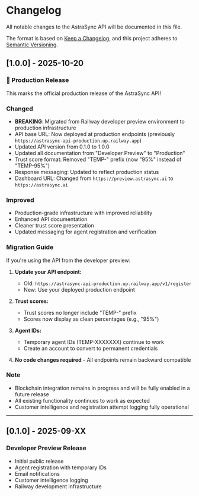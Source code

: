 # Changelog

All notable changes to the AstraSync API will be documented in this file.

The format is based on [Keep a Changelog](https://keepachangelog.com/en/1.0.0/),
and this project adheres to [Semantic Versioning](https://semver.org/spec/v2.0.0.html).

## [1.0.0] - 2025-10-20

### 🎉 Production Release

This marks the official production release of the AstraSync API!

### Changed
- **BREAKING**: Migrated from Railway developer preview environment to production infrastructure
- API base URL: Now deployed at production endpoints (previously `https://astrasync-api-production.up.railway.app`)
- Updated API version from 0.1.0 to 1.0.0
- Updated all documentation from "Developer Preview" to "Production"
- Trust score format: Removed "TEMP-" prefix (now "95%" instead of "TEMP-95%")
- Response messaging: Updated to reflect production status
- Dashboard URL: Changed from `https://preview.astrasync.ai` to `https://astrasync.ai`

### Improved
- Production-grade infrastructure with improved reliability
- Enhanced API documentation
- Cleaner trust score presentation
- Updated messaging for agent registration and verification

### Migration Guide

If you're using the API from the developer preview:

1. **Update your API endpoint:**
   - Old: `https://astrasync-api-production.up.railway.app/v1/register`
   - New: Use your deployed production endpoint

2. **Trust scores:**
   - Trust scores no longer include "TEMP-" prefix
   - Scores now display as clean percentages (e.g., "95%")

3. **Agent IDs:**
   - Temporary agent IDs (TEMP-XXXXXXX) continue to work
   - Create an account to convert to permanent credentials

4. **No code changes required** - All endpoints remain backward compatible

### Note
- Blockchain integration remains in progress and will be fully enabled in a future release
- All existing functionality continues to work as expected
- Customer intelligence and registration attempt logging fully operational

---

## [0.1.0] - 2025-09-XX

### Developer Preview Release
- Initial public release
- Agent registration with temporary IDs
- Email notifications
- Customer intelligence logging
- Railway development infrastructure
